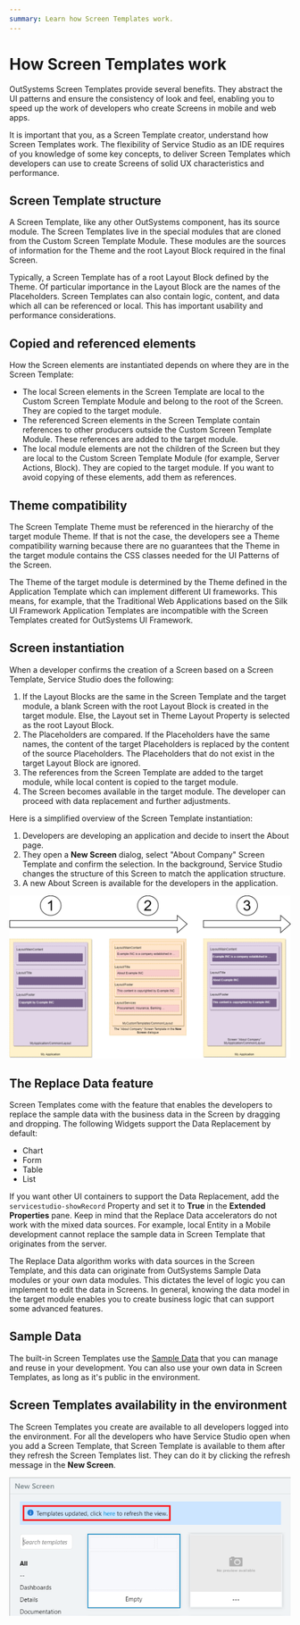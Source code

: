 ```yaml
---
summary: Learn how Screen Templates work.
---
```


# How Screen Templates work

OutSystems Screen Templates provide several benefits. They abstract the UI patterns and ensure the consistency of look and feel, enabling you to speed up the work of developers who create Screens in mobile and web apps.

It is important that you, as a Screen Template creator, understand how Screen Templates work. The flexibility of Service Studio as an IDE requires of you knowledge of some key concepts, to deliver Screen Templates which developers can use to create Screens of solid UX characteristics and performance.

## Screen Template structure

A Screen Template, like any other OutSystems component, has its source module. The Screen Templates live in the special modules that are cloned from the Custom Screen Template Module. These modules are the sources of information for the Theme and the root Layout Block required in the final Screen.

Typically, a Screen Template has of a root Layout Block defined by the Theme. Of particular importance in the Layout Block are the names of the Placeholders. Screen Templates can also contain logic, content, and data which all can be referenced or local. This has important usability and performance considerations.

## Copied and referenced elements

How the Screen elements are instantiated depends on where they are in the Screen Template:

* The local Screen elements in the Screen Template are local to the Custom Screen Template Module and belong to the root of the Screen. They are copied to the target module.
* The referenced Screen elements in the Screen Template contain references to other producers outside the Custom Screen Template Module. These references are added to the target module.
* The local module elements are not the children of the Screen but they are local to the Custom Screen Template Module (for example, Server Actions, Block). They are copied to the target module. If you want to avoid copying of these elements, add them as references.

## Theme compatibility

The Screen Template Theme must be referenced in the hierarchy of the target module Theme. If that is not the case, the developers see a Theme compatibility warning because there are no guarantees that the Theme in the target module contains the CSS classes needed for the UI Patterns of the Screen.

The Theme of the target module is determined by the Theme defined in the Application Template which can implement different UI frameworks. This means, for example, that the Traditional Web Applications based on the Silk UI Framework Application Templates are incompatible with the Screen Templates created for OutSystems UI Framework.

## Screen instantiation

When a developer confirms the creation of a Screen based on a Screen Template, Service Studio does the following:

  1. If the Layout Blocks are the same in the Screen Template and the target module, a blank Screen with the root Layout Block is created in the target module. Else, the Layout set in Theme Layout Property is selected as the root Layout Block.
  2. The Placeholders are compared. If the Placeholders have the same names, the content of the target Placeholders is replaced by the content of the source Placeholders. The Placeholders that do not exist in the target Layout Block are ignored.
  3. The references from the Screen Template are added to the target module, while local content is copied to the target module.
  4. The Screen becomes available in the target module. The developer can proceed with data replacement and further adjustments.

Here is a simplified overview of the Screen Template instantiation:

  1. Developers are developing an application and decide to insert the About page.
  2. They open a **New Screen** dialog, select "About Company" Screen Template and confirm the selection. In the background, Service Studio changes the structure of this Screen to match the application structure.
  3. A new About Screen is available for the developers in the application.

![](images/template-instantiation.png)

## The Replace Data feature

Screen Templates come with the feature that enables the developers to replace the sample data with the business data in the Screen by dragging and dropping. The following Widgets support the Data Replacement by default:  
    
 * Chart
 * Form
 * Table
 * List

If you want other UI containers to support the Data Replacement, add the `servicestudio-showRecord` Property and set it to **True** in the **Extended Properties** pane. Keep in mind that the Replace Data accelerators do not work with the mixed data sources. For example, local Entity in a Mobile development cannot replace the sample data in Screen Template that originates from the server.

The Replace Data algorithm works with data sources in the Screen Template, and this data can originate from OutSystems Sample Data modules or your own data modules. This dictates the level of logic you can implement to edit the data in Screens. In general, knowing the data model in the target module enables you to create business logic that can support some advanced features.    

## Sample Data

The built-in Screen Templates use the [Sample Data](<sample-data.md>) that you can manage and reuse in your development. You can also use your own data in Screen Templates, as long as it's public in the environment.

## Screen Templates availability in the environment

The Screen Templates you create are available to all developers logged into the environment. For all the developers who have Service Studio open when you add a Screen Template, that Screen Template is available to them after they refresh the Screen Templates list. They can do it by clicking the refresh message in the **New Screen**.

![](images/refresh-list.png)
